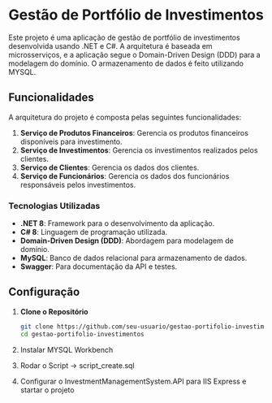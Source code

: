 # Gestão de Portfólio de Investimentos

Este projeto é uma aplicação de gestão de portfólio de investimentos desenvolvida usando .NET e C#. A arquitetura é baseada em microsserviços, e a aplicação segue o Domain-Driven Design (DDD) para a modelagem do domínio.
O armazenamento de dados é feito utilizando MYSQL.

## Funcionalidades

A arquitetura do projeto é composta pelas seguintes funcionalidades:

1. **Serviço de Produtos Financeiros**: Gerencia os produtos financeiros disponíveis para investimento.
2. **Serviço de Investimentos**: Gerencia os investimentos realizados pelos clientes.
3. **Serviço de Clientes**: Gerencia os dados dos clientes.
4. **Serviço de Funcionários**: Gerencia os dados dos funcionários responsáveis pelos investimentos.

### Tecnologias Utilizadas

- **.NET 8**: Framework para o desenvolvimento da aplicação.
- **C# 8**: Linguagem de programação utilizada.
- **Domain-Driven Design (DDD)**: Abordagem para modelagem de domínio.
- **MySQL**: Banco de dados relacional para armazenamento de dados.
- **Swagger**: Para documentação da API e testes.

## Configuração

1. **Clone o Repositório**

   ```bash
   git clone https://github.com/seu-usuario/gestao-portifolio-investimentos.git
   cd gestao-portifolio-investimentos

2. Instalar MYSQL Workbench
3. Rodar o Script -> script_create.sql
4. Configurar o InvestmentManagementSystem.API para IIS Express e startar o projeto
